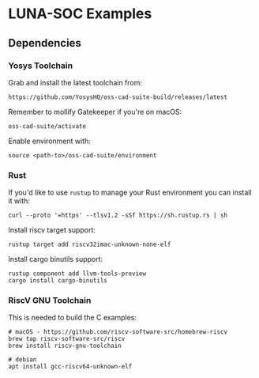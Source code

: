 # LUNA-SOC Examples

## Dependencies

### Yosys Toolchain

Grab and install the latest toolchain from:

    https://github.com/YosysHQ/oss-cad-suite-build/releases/latest

Remember to mollify Gatekeeper if you're on macOS:

    oss-cad-suite/activate

Enable environment with:

    source <path-to>/oss-cad-suite/environment


### Rust

If you'd like to use `rustup` to manage your Rust environment you can install it with:

    curl --proto '=https' --tlsv1.2 -sSf https://sh.rustup.rs | sh

Install riscv target support:

    rustup target add riscv32imac-unknown-none-elf

Install cargo binutils support:

    rustup component add llvm-tools-preview
    cargo install cargo-binutils


### RiscV GNU Toolchain

This is needed to build the C examples:

    # macOS - https://github.com/riscv-software-src/homebrew-riscv
    brew tap riscv-software-src/riscv
    brew install riscv-gnu-toolchain

    # debian
    apt install gcc-riscv64-unknown-elf
